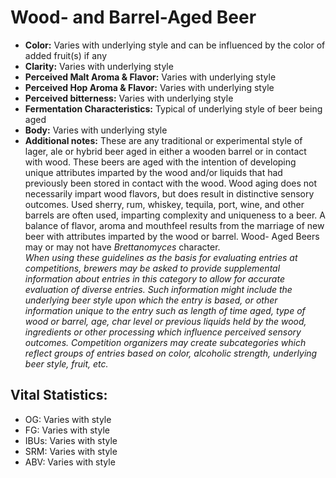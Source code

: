 # Wood- and Barrel-Aged Beer

- **Color:** Varies with underlying style and can be influenced by the color of added fruit(s) if any
- **Clarity:** Varies with underlying style
- **Perceived Malt Aroma & Flavor:** Varies with underlying style
- **Perceived Hop Aroma & Flavor:** Varies with underlying style
- **Perceived bitterness:** Varies with underlying style
- **Fermentation Characteristics:** Typical of underlying style of beer being aged
- **Body:** Varies with underlying style
- **Additional notes:** These are any traditional or experimental style of lager, ale or hybrid beer aged in either a wooden barrel or in contact with wood. These beers are aged with the intention of developing unique attributes imparted by the wood and/or liquids that had previously been stored in contact with the wood. Wood aging does not necessarily impart wood flavors, but does result in distinctive sensory outcomes. Used sherry, rum, whiskey, tequila, port, wine, and other barrels are often used, imparting complexity and uniqueness to a beer. A balance of flavor, aroma and mouthfeel results from the marriage of new beer with attributes imparted by the wood or barrel. Wood- Aged Beers may or may not have _Brettanomyces_ character.<br/>
_When using these guidelines as the basis for evaluating entries at competitions, brewers may be asked to provide supplemental information about entries in this category to allow for accurate evaluation of diverse entries. Such information might include the underlying beer style upon which the entry is based, or other information unique to the entry such as length of time aged, type of wood or barrel, age, char level or previous liquids held by the wood, ingredients or other processing which influence perceived sensory outcomes. Competition organizers may create subcategories which reflect groups of entries based on color, alcoholic strength, underlying beer style, fruit, etc._

## Vital Statistics:

- OG: Varies with style 
- FG: Varies with style 
- IBUs: Varies with style 
- SRM: Varies with style 
- ABV: Varies with style
